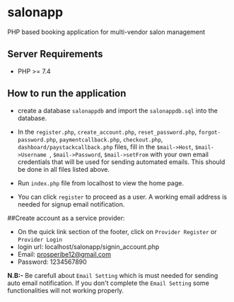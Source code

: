 # salonapp
PHP based booking application for multi-vendor salon management


## Server Requirements

* PHP >= 7.4

## How to run the application

* create a database `salonappdb` and import the `salonappdb.sql` into the database.

* In the `register.php`, `create_account.php`, `reset_password.php`, 
 `forgot-password.php`, `paymentcallback.php`, `checkout.php`, `dashboard/paystackcallback.php` files, fill in the `$mail->Host`, `$mail->Username `, `$mail->Password`, `$mail->setFrom` with your own email credentials that will be used for sending automated emails. This should be done in all files listed above.

* Run `index.php` file from localhost to view the home page.

* You can click `register` to proceed as a user. A working email address is needed for signup email notification.


##Create account as a service provider:
* On the quick link section of the footer, click on `Provider Register` or
   `Provider Login`
* login url: localhost/salonapp/signin_account.php
* Email: prosperibe12@gmail.com
* Password: 1234567890

                                                
**N.B:-** Be carefull about `Email Setting` which is must needed for sending auto email notification. If you don't complete the `Email Setting` some functionalities will not working properly.

